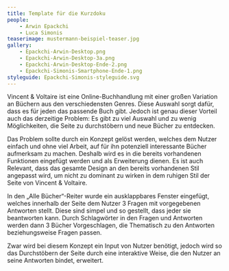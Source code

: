 ```yaml
---
title: Template für die Kurzdoku
people:
    - Arwin Epackchi
    - Luca Simonis
teaserimage: mustermann-beispiel-teaser.jpg
gallery:
    - Epackchi-Arwin-Desktop.png
    - Epackchi-Arwin-Desktop-3a.png 
    - Epackchi-Arwin-Desktop-Ende-2.png
    - Epackchi-Simonis-Smartphone-Ende-1.png
styleguide: Epackchi-Simonis-styleguide.svg
---
```


Vincent & Voltaire ist eine Online-Buchhandlung mit einer großen Variation an Büchern aus den verschiedensten Genres. Diese Auswahl sorgt dafür, dass es für jeden das passende Buch gibt. 
Jedoch ist genau dieser Vorteil auch das derzeitige Problem: Es gibt zu viel Auswahl und zu wenig Möglichkeiten, die Seite zu durchstöbern und neue Bücher zu entdecken.

Das Problem sollte durch ein Konzept gelöst werden, welches dem Nutzer einfach und ohne viel Arbeit, auf für ihn potenziell interessante Bücher aufmerksam zu machen.
Deshalb wird es in die bereits vorhandenen Funktionen eingefügt werden und als Erweiterung dienen. Es ist auch Relevant, dass das gesamte Design an den bereits vorhandenen Stil angepasst wird, um nicht zu dominant zu wirken in dem ruhigen Stil der Seite von Vincent & Voltaire.

In den „Alle Bücher“-Reiter wurde ein ausklappbares Fenster eingefügt, welches innerhalb der Seite dem Nutzer 3 Fragen mit vorgegebenen Antworten stellt. Diese sind simpel und so gestellt, dass jeder sie beantworten kann. Durch Schlagwörter in den Fragen und Antworten werden dann 3 Bücher Vorgeschlagen, die Thematisch zu den Antworten beziehungsweise Fragen passen.

Zwar wird bei diesem Konzept ein Input von Nutzer benötigt, jedoch wird so das Durchstöbern der Seite durch eine interaktive Weise, die den Nutzer an seine Antworten bindet, erweitert.
